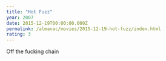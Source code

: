 ```yaml
---
title: "Hot Fuzz"
year: 2007
date: 2015-12-19T00:00:00.000Z
permalink: /almanac/movies/2015-12-19-hot-fuzz/index.html
rating: 3
---
```


Off the fucking chain
